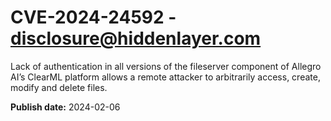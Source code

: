 # CVE-2024-24592 - disclosure@hiddenlayer.com

Lack of authentication in all versions of the fileserver component of Allegro AI’s ClearML platform allows a remote attacker to arbitrarily access, create, modify and delete files. 


**Publish date:** 2024-02-06
